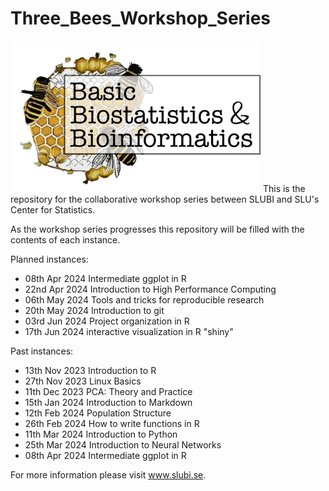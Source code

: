 # Three_Bees_Workshop_Series

<img src="/logos/3bees_fulltext.png" alt="alt text" width="400" />
This is the repository for the collaborative workshop series between SLUBI and SLU's Center for Statistics. 

As the workshop series progresses this repository will be filled with the contents of each instance. 

Planned instances: 
- 08th Apr 2024 Intermediate ggplot in R
- 22nd Apr 2024 Introduction to High Performance Computing
- 06th May 2024 Tools and tricks for reproducible research
- 20th May 2024 Introduction to git
- 03rd Jun 2024 Project organization in R
- 17th Jun 2024 interactive visualization in R "shiny"

Past instances: 
- 13th Nov 2023	Introduction to R
- 27th Nov 2023	Linux Basics
- 11th Dec 2023	PCA: Theory and Practice
- 15th Jan 2024	Introduction to Markdown
- 12th Feb 2024	Population Structure
- 26th Feb 2024 How to write functions in R
- 11th Mar 2024 Introduction to Python
- 25th Mar 2024 Introduction to Neural Networks
- 08th Apr 2024 Intermediate ggplot in R

For more information please visit www.slubi.se. 
